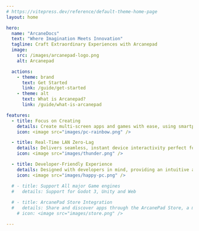 ```yaml
---
# https://vitepress.dev/reference/default-theme-home-page
layout: home

hero:
  name: "ArcaneDocs"
  text: "Where Imagination Meets Innovation"
  tagline: Craft Extraordinary Experiences with Arcanepad
  image:
    src: /images/arcanepad-logo.png
    alt: Arcanepad

  actions:
    - theme: brand
      text: Get Started
      link: /guide/get-started
    - theme: alt
      text: What is Arcanepad?
      link: /guide/what-is-arcanepad

features:
  - title: Focus on Creating
    details: Create multi-screen apps and games with ease, using smartphones as controllers and viewers for interactive experiences.
    icon: <image src="images/pc-rainbow.png" />

  - title: Real-Time LAN Zero-Lag
    details: Delivers seamless, instant device interactivity perfect for creating highly responsive and captivating applications and games.
    icon: <image src="images/thunder.png" />

  - title: Developer-Friendly Experience
    details: Designed with developers in mind, providing an intuitive and easy-to-use platform for efficient app development.
    icon: <image src="images/happy-pc.png" />

  # - title: Support All major Game engines
  #   details: Support for Godot 3, Unity and Web
  
  # - title: ArcanePad Store Integration
  #   details: Share and discover apps through the ArcanePad Store, a marketplace promoting innovative applications.
    # icon: <image src="images/store.png" />

---
```

<div style="max-width:75%; margin: 2em auto -6em auto">
  <YoutubeEmbed video-id="OpaYoftORnE" />
</div>